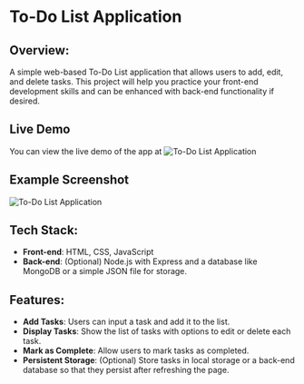 # To-Do List Application

## Overview:
A simple web-based To-Do List application that allows users to add, edit, and delete tasks. This project will help you practice your front-end development skills and can be enhanced with back-end functionality if desired.

## Live Demo

You can view the live demo of the app at ![To-Do List Application](https://github.com/user-attachments/assets/ef72b41d-5f53-482f-9e3c-c1ca5bc28865)

## Example Screenshot
![To-Do List Application](https://github.com/user-attachments/assets/66a6115b-adc1-4af3-b3b1-f8f64a2a9357)

## Tech Stack:
- **Front-end**: HTML, CSS, JavaScript
- **Back-end**: (Optional) Node.js with Express and a database like MongoDB or a simple JSON file for storage.

## Features:
- **Add Tasks**: Users can input a task and add it to the list.
- **Display Tasks**: Show the list of tasks with options to edit or delete each task.
- **Mark as Complete**: Allow users to mark tasks as completed.
- **Persistent Storage**: (Optional) Store tasks in local storage or a back-end database so that they persist after refreshing the page.
